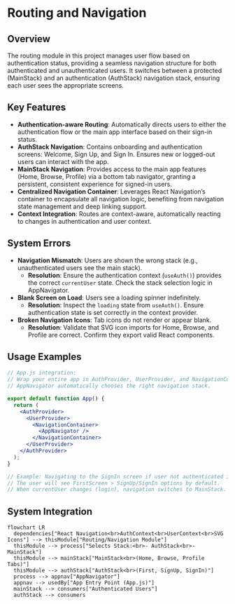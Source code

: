 # Routing and Navigation

## Overview
The routing module in this project manages user flow based on authentication status, providing a seamless navigation structure for both authenticated and unauthenticated users. It switches between a protected (MainStack) and an authentication (AuthStack) navigation stack, ensuring each user sees the appropriate screens.

## Key Features

- **Authentication-aware Routing**: Automatically directs users to either the authentication flow or the main app interface based on their sign-in status.  
- **AuthStack Navigation**: Contains onboarding and authentication screens: Welcome, Sign Up, and Sign In. Ensures new or logged-out users can interact with the app.
- **MainStack Navigation**: Provides access to the main app features (Home, Browse, Profile) via a bottom tab navigator, granting a persistent, consistent experience for signed-in users.
- **Centralized Navigation Container**: Leverages React Navigation’s container to encapsulate all navigation logic, benefiting from navigation state management and deep linking support.
- **Context Integration**: Routes are context-aware, automatically reacting to changes in authentication and user context.

## System Errors

- **Navigation Mismatch**: Users are shown the wrong stack (e.g., unauthenticated users see the main stack).
  - **Resolution**: Ensure the authentication context (`useAuth()`) provides the correct `currentUser` state. Check the stack selection logic in AppNavigator.
- **Blank Screen on Load**: Users see a loading spinner indefinitely.
  - **Resolution**: Inspect the `loading` state from `useAuth()`. Ensure authentication state is set correctly in the context provider.
- **Broken Navigation Icons**: Tab icons do not render or appear blank.
  - **Resolution**: Validate that SVG icon imports for Home, Browse, and Profile are correct. Confirm they export valid React components.

## Usage Examples

```jsx
// App.js integration:
// Wrap your entire app in AuthProvider, UserProvider, and NavigationContainer.
// AppNavigator automatically chooses the right navigation stack.

export default function App() {
  return (
    <AuthProvider>
      <UserProvider>
        <NavigationContainer>
          <AppNavigator />
        </NavigationContainer>
      </UserProvider>
    </AuthProvider>
  );
}

// Example: Navigating to the SignIn screen if user not authenticated is automatic.
// The user will see FirstScreen > SignUp/SignIn options by default.
// When currentUser changes (login), navigation switches to MainStack.
```

## System Integration

```mermaid
flowchart LR
  dependencies["React Navigation<br>AuthContext<br>UserContext<br>SVG Icons"] --> thisModule["Routing/Navigation Module"]
  thisModule --> process["Selects Stack:<br>- AuthStack<br>- MainStack"]
  thisModule --> mainStack["MainStack<br>(Home, Browse, Profile Tabs)"]
  thisModule --> authStack["AuthStack<br>(First, SignUp, SignIn)"]
  process --> appnav["AppNavigator"]
  appnav --> usedBy["App Entry Point (App.js)"]
  mainStack --> consumers["Authenticated Users"]
  authStack --> consumers
```
